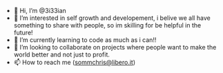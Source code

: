 - 👋 Hi, I’m @3i33ian
- 👀 I’m interested in self growth and developement, i belive we all have something to share with people, so im skilling for be helpful in the future!
- 🌱 I’m currently learning to code as much as i can!!
- 💞️ I’m looking to collaborate on projects where people want to make the world better and not just to profit.
- 📫 How to reach me (sommchris@libero.it)

<!---
3i33ian/3i33ian is a ✨ special ✨ repository because its `README.md` (this file) appears on your GitHub profile.
You can click the Preview link to take a look at your changes.
--->
